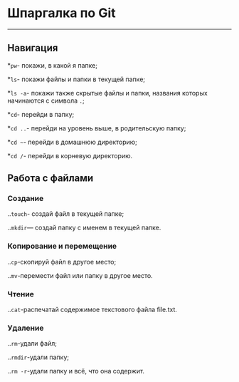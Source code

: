 # **Шпаргалка по Git**
---

## **Навигация**

*`pw`- покажи, в какой я папке;

*`ls`- покажи файлы и папки в текущей папке;

*`ls -a`-  покажи также скрытые файлы и папки, названия которых начинаются с символа `.`;

*`cd`- перейди в папку;

*`cd ..`- перейди на уровень выше, в родительскую папку;

*`cd ~`- перейди в домашнюю директорию;

*`cd /`- перейди в корневую директорию.

## **Работа с файлами**

### **Создание**
..`touch`- создай файл в текущей папке;

..`mkdir`— создай папку с именем в текущей папке.

### **Копирование и перемещение**

..`cp`-скопируй файл в другое место;

..`mv`-перемести файл или папку в другое место.


### **Чтение**

..`cat`-распечатай содержимое текстового файла file.txt.

### **Удаление**

..`rm`-удали файл;

..`rmdir`-удали папку;

..`rm -r`-удали папку и всё, что она содержит.